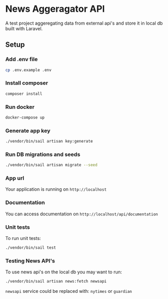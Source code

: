 # News Aggeragator API

A test project aggeregating data from external api's and store it in local db built with Laravel.

## Setup

### Add .env file

```sh
cp .env.example .env
```

### Install composer

```sh
composer install
```

### Run docker

```sh
docker-compose up
```

### Generate app key

```sh
./vendor/bin/sail artisan key:generate
```

### Run DB migrations and seeds

```sh
./vendor/bin/sail artisan migrate --seed
```

### App url

Your application is running on `http://localhost`

### Documentation

You can access documentation on `http://localhost/api/documentation`

### Unit tests

To run unit tests:

```sh
./vendor/bin/sail test
```

### Testing News API's

To use news api's on the local db you may want to run:

```sh
./vendor/bin/sail artisan news:fetch newsapi
```

`newsapi` service could be replaced with: `nytimes` or `guardian`
